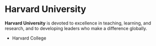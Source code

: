 # Harvard University



**Harvard University** is devoted to excellence in teaching, learning, and research, and to developing leaders who make a difference globally.

    

* Harvard College
    